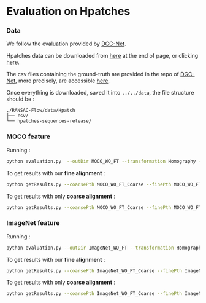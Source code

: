 # Evaluation on Hpatches

### Data 

We follow the evaluation provided by [DGC-Net](https://github.com/AaltoVision/DGC-Net).

Hpatches data can be downloaded from [here](https://github.com/hpatches/hpatches-dataset) at the end of page, or clicking [here](http://icvl.ee.ic.ac.uk/vbalnt/hpatches/hpatches-sequences-release.tar.gz). 

The csv files containing the ground-truth are provided in the repo of [DGC-Net](https://github.com/AaltoVision/DGC-Net), more precisely, are accessible [here](https://github.com/AaltoVision/DGC-Net/tree/master/data/csv).

Once everything is downloaded, saved it into `../../data`, the file structure should be : 
```
./RANSAC-Flow/data/Hpatch
├── csv/
└── hpatches-sequences-release/
```

### MOCO feature 

Running :
 
``` Bash
python evaluation.py  --outDir MOCO_WO_FT --transformation Homography --maxCoarse 0
```

To get results with our **fine alignment** : 

``` Bash
python getResults.py --coarsePth MOCO_WO_FT_Coarse --finePth MOCO_WO_FT_Fine
```


To get results with only **coarse alignment** : 

``` Bash
python getResults.py --coarsePth MOCO_WO_FT_Coarse --finePth MOCO_WO_FT_Fine --onlyCoarse
```



### ImageNet feature 

Running :
 
``` Bash
python evaluation.py --outDir ImageNet_WO_FT --transformation Homography --maxCoarse 0 --imageNet
```

To get results with our **fine alignment** : 

``` Bash
python getResults.py --coarsePth ImageNet_WO_FT_Coarse --finePth ImageNet_WO_FT_Fine
```


To get results with only **coarse alignment** : 

``` Bash
python getResults.py --coarsePth ImageNet_WO_FT_Coarse --finePth ImageNet_WO_FT_Fine --onlyCoarse
```






